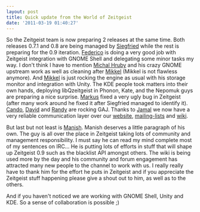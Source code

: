 ```yaml
---
layout: post
title: Quick update from the World of Zeitgeist
date: '2011-03-19 01:40:27'
---
```


So the Zeitgeist team is now preparing 2 releases at the same time. Both releases 0.7.1 and 0.8 are being managed by <a href="http://bloc.eurion.net/">Siegfried</a> while the rest is preparing for the 0.9 iteration. <a href="http://people.gnome.org/~federico/">Federico</a> is doing a very good job with Zeitgeist integration with GNOME Shell and delegating some minor tasks my way. I don't think I have to mention <a href="http://mhr3.blogspot.com/">Michal Hruby</a> and his crazy GNOME upstream work as well as cleaning after <a href="http://grillbar.org/">Mikkel</a> (Mikkel is not flawless anymore). And <a href="http://grillbar.org/">Mikkel</a> is just rocking the engine as usual with his storage monitor and integration with Unity. The KDE people took matters into their own hands, deploying libQzeitgeist in Phonon, Kate, and the Nepomuk guys are preparing a nice surprise. <a href="http://thekorn.wordpress.com/">Markus</a> fixed a very ugly bug in Zeitgeist (after many work around he fixed it after Siegfried managed to identify it). <a href="http://devcando.wordpress.com/">Cando</a>, <a href="http://davelargo.blogspot.com/">David</a> and <a href="https://launchpad.net/~email-tehk">Randy</a> are rocking GAJ. Thanks to <a href="http://blog.jamalfanaian.com/">Jamal</a> we now have a very reliable communication layer over our <a href="http://zeitgeist-project.com/">website</a>, <a href="http://lists.zeitgeist-project.com/">mailing-lists</a> and <a href="http://wiki.zeitgeist-project.com/">wiki</a>.

But last but not least is <a href="http://milky.manishsinha.net/">Manish</a>. Manish deserves a little paragraph of his own. The guy is all over the place in Zeitgeist taking lots of community and management responsibility. I must say he can read my mind complete most of my sentences on IRC... He is putting lots of efforts in stuff that will shape up Zeitgeist 0.9 such as the blacklist API amongst others. The wiki is being used more by the day and his community and forum engagement has attracted many new people to the channel to work with us. I really really have to thank him for the effort he puts in Zeitgeist and if you appreciate the Zeitgeist stuff happening please give a shout out to him, as well as to the others.

And if you haven't noticed we are working with GNOME Shell, Unity and KDE. So a sense of collaboration is possible ;)